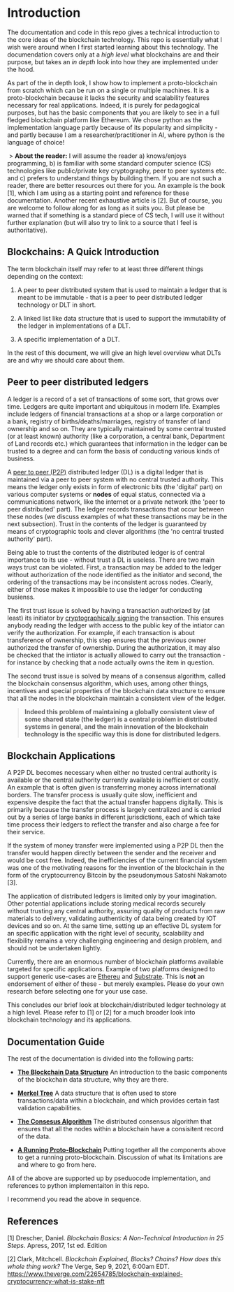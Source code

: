 # Introduction

The documentation and code in this repo gives a technical introduction to the core ideas of the blockchain technology. This repo is essentially what I wish were around when I first started learning about this technology. The documendation covers only at a *high level* what blockchains are and their purpose, but takes an *in depth* look into how they are implemented under the hood.

As part of the in depth look, I show how to implement a proto-blockchain from scratch which can be run on a single or multiple machines. It is a proto-blockchain because it lacks the security and scalability features necessary for real applications. Indeed, it is purely for pedagogical purposes, but has the basic components that you are likely to see in a full fledged blockchain platform like Ethereum. We chose python as the implementation language partly because of its popularity and simplicity - and partly because I am a researcher/practitioner in AI, where python is the language of choice!

 > **About the reader:** I will assume the reader a) knows/enjoys programming, b) is familiar with some standard computer science (CS) technologies like public/private key cryptography, peer to peer systems etc. and c) prefers to understand things by building them. If you are not such a reader, there are better resources out there for you. An example is the book [1], which I am using as a starting point and reference for these documentation. Another recent exhaustive article is [2]. But of course, you are welcome to follow along for as long as it suits you. But please be warned that if something is a standard piece of CS tech, I will use it without further explanation (but will also try to link to a source that I feel is authoritative).


## Blockchains: A Quick Introduction

The term blockchain itself may refer to at least three different things depending on the context:

1. A peer to peer distributed system that is used to maintain a ledger that is meant to be immutable - that is a peer to peer distributed ledger technology or DLT in short.

2. A linked list like data structure that is used to support the immutability of the ledger in implementations of a DLT.

3. A specific implementation of a DLT.

In the rest of this document, we will give an high level overview what  DLTs are and why we should care about them.

## Peer to peer distributed ledgers

A ledger is a record of a set of transactions of some sort, that grows over time. Ledgers are quite important and ubiquitous in modern life. Examples include ledgers of financial transactions at a shop or a large corporation or a bank, registry of births/deaths/marriages, registry of transfer of land ownership and so on. They are typically maintained by some central trusted (or at least known) authority (like a corporation, a central bank, Department of Land records etc.) which guarantees that information in the ledger can be trusted to a degree and can form the basis of conducting various kinds of business. 

A [peer to peer (P2P)](https://en.wikipedia.org/wiki/Peer-to-peer) distributed ledger (DL) is a digital ledger that is maintained via a peer to peer system with no central trusted authority. This means the ledger only exists in form of electronic bits (the 'digital' part) on various computer systems or **nodes** of equal status, connected via a communications network, like the internet or a private network (the 'peer to peer distributed' part). The ledger records transactions that occur between these nodes (we discuss examples of what these transactions may be in the next subsection). Trust in the contents of the ledger is guaranteed by means of cryptographic tools and clever algorithms (the 'no central trusted authority' part).

Being able to trust the contents of the distributed ledger is of central importance to its use - without trust a DL is useless. There are two main ways trust can be violated. First, a transaction may be added to the ledger without authorization of the node identified as the initiator and  second, the ordering of the transactions may be inconsistent across nodes. Clearly, either of those makes it impossible to use the ledger for conducting busienss.

The first trust issue is solved by having a transaction authorized by (at least) its initiator by [cryptographically signing]() the transaction. This ensures anybody reading the ledger with access to the public key of the intiator can verify the authorization. For example, if each transaction is about transference of ownership, this step ensures that the previous owner authorized the transfer of ownership. During the authorization, it may also be checked that the intiator is actually allowed to carry out the transaction - for instance by checking that a node actually owns the item in question.

The second trust issue is solved by means of a consensus algorithm, called the blockchain consensus algorithm, which uses, among other things, incentives and special properties of the blockchain data structure to ensure that all the nodes in the blockchain maintain a consistent view of the ledger.

> **Indeed this problem of maintaining a globally consistent view of some shared state (the ledger) is a central problem in distributed systems in general, and the main innovation of the blockchain technology is the specific way this is done for distributed ledgers**.

## Blockchain Applications

A P2P DL becomes necessary when either no trusted central authority is available or the central authority currently available is inefficient or costly. An example that is often given is transferring money across international borders. The transfer process is usually quite slow, inefficient and expensive despite the fact that the actual transfer happens digitally. This is primarily because the transfer process is largely centralized and is carried out by a series of large banks in different jurisdictions, each of which take time process their ledgers to reflect the transfer and also charge a fee for their service. 

If the system of money transfer were implemented using a P2P DL then  the transfer would happen directly between the sender and the receiver and would be cost free. Indeed, the inefficiencies of the current financial system was one of the motivating reasons for the invention of the blockchain in the form of the cryptocurrency Bitcoin by the pseudonymous Satoshi Nakamoto [3].

The application of distributed ledgers is limited only by your imagination. Other potential applications include storing medical records securely without trusting any central authority, assuring quality of products from raw materials to delivery, validating authenticity of data being created by IOT devices and so on. At the same time, setting up an effective DL system for an specific application with the right level of security, scalability and flexibility remains a very challenging engineering and design problem, and should not be undertaken lightly. 

Currently, there are an enormous number of blockchain platforms available targeted for specific applications. Example of two platforms designed to support generic use-cases are [Ethereu](https://ethereum.org) and [Substrate](https://substrate.io/). This is **not** an endorsement of either of these -  but merely examples. Please do your own research before selecting one for your use case.

This concludes our brief look at blockchain/distributed ledger technology at a high level. Please refer to [1] or [2] for a much broader look into blockchain technology and its applications.

## Documentation Guide

The rest of the documentation is divided into the following parts:

- [**The Blockchain Data Structure**](./bc_proto_blockchain_ds.md) An introduction to the basic components of the blockchain data structure, why they are there.

- [**Merkel Tree**](./bc_proto_merkel_tree.md) A data structure that is often used to store transactions/data within a blockchain, and which provides certain fast validation capabilities.

- [**The Consesus Algorithm**](./bc_proto_consensus_algo.md) The distributed consensus algorithm  that ensures that all the nodes within a blockchain have a consisitent record of the data.

- [**A Running Proto-Blockchain**](./bc_proto_running_blockchain.md) Putting together all the components above to get a running proto-blockchain. Discussion of what its limitations are and where to go from here.

All of the above are supported up by pseduocode implementation, and references to python implementaiton in this repo.

I recommend you read the above in sequence.


## References

[1] Drescher, Daniel. *Blockchain Basics: A Non-Technical Introduction in 25 Steps*. Apress, 2017, 1st ed. Edition

[2] Clark, Mitchcell. *Blockchain Explained, Blocks? Chains? How does this whole thing work?* The Verge, Sep 9, 2021, 6:00am EDT. https://www.theverge.com/22654785/blockchain-explained-cryptocurrency-what-is-stake-nft
